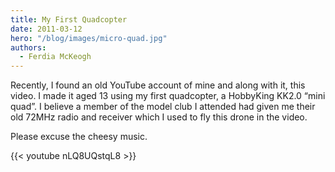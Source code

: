 ```yaml
---
title: My First Quadcopter
date: 2011-03-12
hero: "/blog/images/micro-quad.jpg"
authors:
  - Ferdia McKeogh
---
```


Recently, I found an old YouTube account of mine and along with it, this video. I made it aged 13 using my first quadcopter, a HobbyKing KK2.0 “mini quad”. I believe a member of the model club I attended had given me their old 72MHz radio and receiver which I used to fly this drone in the video.

Please excuse the cheesy music.

{{< youtube nLQ8UQstqL8 >}}
